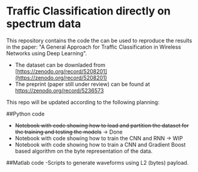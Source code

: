 # Traffic Classification directly on spectrum data
This repository contains the code the can be used to reproduce the results in the paper: "A General Approach for Traffic Classification in Wireless Networks using Deep Learning".  
- The dataset can be downladed from [https://zenodo.org/record/5208201](https://zenodo.org/record/5208201)
- The preprint (paper still under review) can be found at [https://zenodo.org/record/5236573 ](https://zenodo.org/record/5236573) 

This repo will be updated according to the following planning:  

##Python code
- ~~Notebook with code showing how to load and partition the dataset for the training and testing the models~~ -> Done
- Notebook with code showing how to train the CNN and RNN -> WIP
- Notebook with code showing how to train a CNN and Gradient Boost based algorithm on the byte representation of the data.

##Matlab code
-Scripts to generate waveforms using L2 (bytes) payload. 

